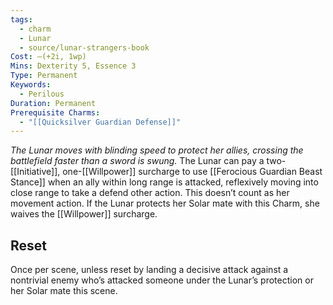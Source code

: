 ```yaml
---
tags:
  - charm
  - Lunar
  - source/lunar-strangers-book
Cost: —(+2i, 1wp)
Mins: Dexterity 5, Essence 3
Type: Permanent
Keywords:
  - Perilous
Duration: Permanent
Prerequisite Charms:
  - "[[Quicksilver Guardian Defense]]"
---
```

*The Lunar moves with blinding speed to protect her allies, crossing the battlefield faster than a sword is swung.*
The Lunar can pay a two-[[Initiative]], one-[[Willpower]] surcharge to use [[Ferocious Guardian Beast Stance]] when an ally within long range is attacked, reflexively moving into close range to take a defend other action. This doesn’t count as her movement action.
If the Lunar protects her Solar mate with this Charm, she waives the [[Willpower]] surcharge.

## Reset 
Once per scene, unless reset by landing a decisive attack against a nontrivial enemy who’s attacked someone under the Lunar’s protection or her Solar mate this scene.